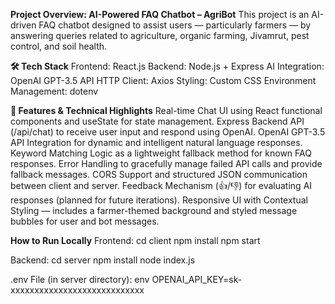  **Project Overview: AI-Powered FAQ Chatbot – AgriBot**
This project is an AI-driven FAQ chatbot designed to assist users — particularly farmers — by answering queries related to agriculture, organic farming, Jivamrut, pest control, and soil health.

**🛠️ Tech Stack**
Frontend: React.js
Backend: Node.js + Express
AI Integration: OpenAI GPT-3.5 API
HTTP Client: Axios
Styling: Custom CSS
Environment Management: dotenv

**🔧 Features & Technical Highlights**
Real-time Chat UI using React functional components and useState for state management.
Express Backend API (/api/chat) to receive user input and respond using OpenAI.
OpenAI GPT-3.5 API Integration for dynamic and intelligent natural language responses.
Keyword Matching Logic as a lightweight fallback method for known FAQ responses.
Error Handling to gracefully manage failed API calls and provide fallback messages.
CORS Support and structured JSON communication between client and server.
Feedback Mechanism (👍/👎) for evaluating AI responses (planned for future iterations).
Responsive UI with Contextual Styling — includes a farmer-themed background and styled message bubbles for user and bot messages.

**How to Run Locally**
Frontend:
cd client
npm install
npm start

Backend:
cd server
npm install
node index.js

.env File (in server directory):
env
OPENAI_API_KEY=sk-xxxxxxxxxxxxxxxxxxxxxxxxxxxx



